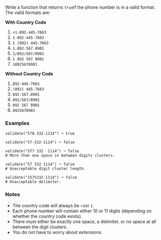 Write a function that returns `true`if the phone number is in a valid format. The valid formats are:

**With Country Code**

1.  `+1-892-445-7663`
2.  `1-892-445-7663`
3.  `1 (892) 445-7663`
4.  `1.892.567.8901`
5.  `1/892/567/8901`
6.  `1 892 567 8901`
7.  `18925678901`

**Without Country Code**

1.  `892-445-7663`
2.  `(892) 445-7663`
3.  `892.567.8901`
4.  `892/567/8901`
5.  `892 567 8901`
6.  `8925678901`


### Examples ###
    validate("578-332-1114") ➞ true

    validate("57-332-1114") ➞ false

    validate("577 332  1114") ➞ false
    # More than one space in between digits clusters.

    validate("57 332 1114") ➞ false
    # Unacceptable digit cluster length.

    validate("157%332-1114") ➞ false
    # Unacceptable delimiter.


### Notes ###
*   The country code will always be `+1`or `1`.
*   Each phone number will contain either 10 or 11 digits (depending on whether the country code exists).
*   There must either be exactly one space, a delimiter, or no space at all between the digit clusters.
*   You do not have to worry about extensions.
